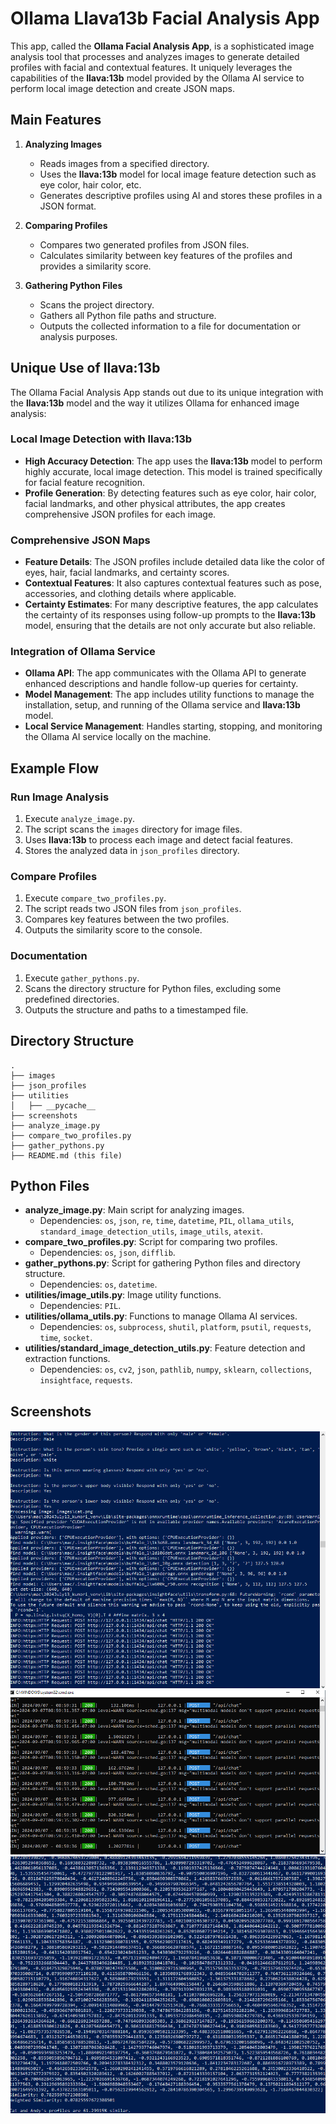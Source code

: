 # Ollama Llava13b Facial Analysis App

This app, called the **Ollama Facial Analysis App**, is a sophisticated image analysis tool that processes and analyzes images to generate detailed profiles with facial and contextual features. It uniquely leverages the capabilities of the **llava:13b** model provided by the Ollama AI service to perform local image detection and create JSON maps.

## Main Features

1. **Analyzing Images**
    - Reads images from a specified directory.
    - Uses the **llava:13b** model for local image feature detection such as eye color, hair color, etc.
    - Generates descriptive profiles using AI and stores these profiles in a JSON format.

2. **Comparing Profiles**
    - Compares two generated profiles from JSON files.
    - Calculates similarity between key features of the profiles and provides a similarity score.

3. **Gathering Python Files**
    - Scans the project directory.
    - Gathers all Python file paths and structure.
    - Outputs the collected information to a file for documentation or analysis purposes.

## Unique Use of llava:13b

The Ollama Facial Analysis App stands out due to its unique integration with the **llava:13b** model and the way it utilizes Ollama for enhanced image analysis:

### Local Image Detection with llava:13b

- **High Accuracy Detection**: The app uses the **llava:13b** model to perform highly accurate, local image detection. This model is trained specifically for facial feature recognition.
- **Profile Generation**: By detecting features such as eye color, hair color, facial landmarks, and other physical attributes, the app creates comprehensive JSON profiles for each image.

### Comprehensive JSON Maps

- **Feature Details**: The JSON profiles include detailed data like the color of eyes, hair, facial landmarks, and certainty scores.
- **Contextual Features**: It also captures contextual features such as pose, accessories, and clothing details where applicable.
- **Certainty Estimates**: For many descriptive features, the app calculates the certainty of its responses using follow-up prompts to the **llava:13b** model, ensuring that the details are not only accurate but also reliable.

### Integration of Ollama Service

- **Ollama API**: The app communicates with the Ollama API to generate enhanced descriptions and handle follow-up queries for certainty.
- **Model Management**: The app includes utility functions to manage the installation, setup, and running of the Ollama service and **llava:13b** model.
- **Local Service Management**: Handles starting, stopping, and monitoring the Ollama AI service locally on the machine.

## Example Flow

### Run Image Analysis

1. Execute `analyze_image.py`.
2. The script scans the `images` directory for image files.
3. Uses **llava:13b** to process each image and detect facial features.
4. Stores the analyzed data in `json_profiles` directory.

### Compare Profiles

1. Execute `compare_two_profiles.py`.
2. The script reads two JSON files from `json_profiles`.
3. Compares key features between the two profiles.
4. Outputs the similarity score to the console.

### Documentation

1. Execute `gather_pythons.py`.
2. Scans the directory structure for Python files, excluding some predefined directories.
3. Outputs the structure and paths to a timestamped file.

## Directory Structure

```plaintext
.
├── images
├── json_profiles
├── utilities
│   ├── __pycache__
├── screenshots
├── analyze_image.py
├── compare_two_profiles.py
├── gather_pythons.py
├── README.md (this file)
```

## Python Files

- **analyze_image.py**: Main script for analyzing images.
    - Dependencies: `os`, `json`, `re`, `time`, `datetime`, `PIL`, `ollama_utils`, `standard_image_detection_utils`, `image_utils`, `atexit`.
- **compare_two_profiles.py**: Script for comparing two profiles.
    - Dependencies: `os`, `json`, `difflib`.
- **gather_pythons.py**: Script for gathering Python files and directory structure.
    - Dependencies: `os`, `datetime`.
- **utilities/image_utils.py**: Image utility functions.
    - Dependencies: `PIL`.
- **utilities/ollama_utils.py**: Functions to manage Ollama AI services.
    - Dependencies: `os`, `subprocess`, `shutil`, `platform`, `psutil`, `requests`, `time`, `socket`.
- **utilities/standard_image_detection_utils.py**: Feature detection and extraction functions.
    - Dependencies: `os`, `cv2`, `json`, `pathlib`, `numpy`, `sklearn`, `collections`, `insightface`, `requests`.

## Screenshots

![Screenshot 1](screenshots/out1.png)
![Screenshot 2](screenshots/out2.png)
![Screenshot 3](screenshots/out3.png)